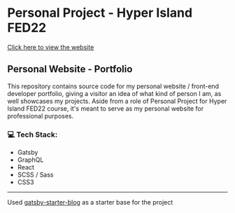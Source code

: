  # Personal Project - Hyper Island FED22
 
 <a href="https://aleksandrarzepecka.com">Click here to view the website</a>
 
##  Personal Website - Portfolio

 This repository contains source code for my personal website / front-end developer portfolio, giving a visitor an idea of what kind of person I am, as well showcases my projects. Aside from a role of Personal Project for Hyper Island FED22 course, it's meant to serve as my personal website for professional purposes.
 
 ### :computer: Tech Stack: 
 
* Gatsby
* GraphQL
* React
* SCSS / Sass
* CSS3
 
 _____________________________________________________
Used <a href="https://github.com/gatsbyjs/gatsby-starter-blog">gatsby-starter-blog</a> as a starter base for the project
